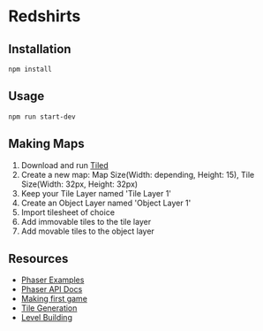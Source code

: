 Redshirts
===

## Installation
    npm install

## Usage
    npm run start-dev

## Making Maps
1. Download and run [Tiled](http://www.mapeditor.org/)
2. Create a new map: Map Size(Width: depending, Height: 15), Tile Size(Width: 32px, Height: 32px)
3. Keep your Tile Layer named 'Tile Layer 1'
4. Create an Object Layer named 'Object Layer 1'
5. Import tilesheet of choice
6. Add immovable tiles to the tile layer
7. Add movable tiles to the object layer

## Resources
* [Phaser Examples](http://phaser.io/examples)
* [Phaser API Docs](http://phaser.io/docs/2.6.2/index)
* [Making first game](http://phaser.io/tutorials/making-your-first-phaser-game)
* [Tile Generation](https://pnjeffries.itch.io/spartan-procjam-edition)
* [Level Building](http://www.mapeditor.org/)
